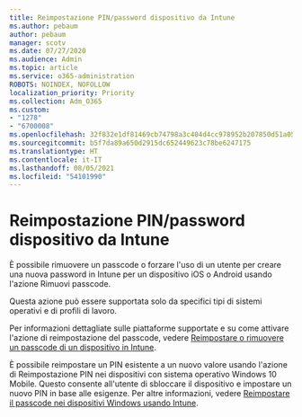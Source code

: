 ```yaml
---
title: Reimpostazione PIN/password dispositivo da Intune
ms.author: pebaum
author: pebaum
manager: scotv
ms.date: 07/27/2020
ms.audience: Admin
ms.topic: article
ms.service: o365-administration
ROBOTS: NOINDEX, NOFOLLOW
localization_priority: Priority
ms.collection: Adm_O365
ms.custom:
- "1278"
- "6700008"
ms.openlocfilehash: 32f832e1df81469cb74798a3c404d4cc978952b207850d51a05e63acb4a4a2f9
ms.sourcegitcommit: b5f7da89a650d2915dc652449623c78be6247175
ms.translationtype: HT
ms.contentlocale: it-IT
ms.lasthandoff: 08/05/2021
ms.locfileid: "54101990"
---
```

# <a name="device-pinpassword-reset-from-intune"></a>Reimpostazione PIN/password dispositivo da Intune

È possibile rimuovere un passcode o forzare l'uso di un utente per creare una nuova password in Intune per un dispositivo iOS o Android usando l'azione Rimuovi passcode.

Questa azione può essere supportata solo da specifici tipi di sistemi operativi e di profili di lavoro.

Per informazioni dettagliate sulle piattaforme supportate e su come attivare l'azione di reimpostazione del passcode, vedere [Reimpostare o rimuovere un passcode di un dispositivo in Intune](https://docs.microsoft.com/intune/device-passcode-reset).

È possibile reimpostare un PIN esistente a un nuovo valore usando l'azione di Reimpostazione PIN nei dispositivi con sistema operativo Windows 10 Mobile. Questo consente all'utente di sbloccare il dispositivo e impostare un nuovo PIN in base alle esigenze. Per altre informazioni, vedere [Reimpostare il passcode nei dispositivi Windows usando Intune](https://docs.microsoft.com/intune/device-windows-pin-reset).